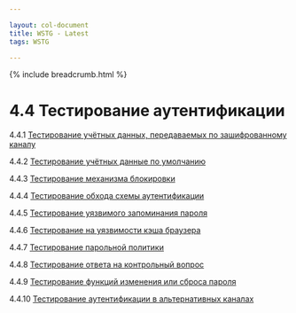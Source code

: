 ```yaml
---

layout: col-document
title: WSTG - Latest
tags: WSTG

---
```


{% include breadcrumb.html %}
# 4.4 Тестирование аутентификации

4.4.1 [Тестирование учётных данных, передаваемых по зашифрованному каналу](01-Testing_for_Credentials_Transported_over_an_Encrypted_Channel.md)

4.4.2 [Тестирование учётных данные по умолчанию](02-Testing_for_Default_Credentials.md)

4.4.3 [Тестирование механизма блокировки](03-Testing_for_Weak_Lock_Out_Mechanism.md)

4.4.4 [Тестирование обхода схемы аутентификации](04-Testing_for_Bypassing_Authentication_Schema.md)

4.4.5 [Тестирование уязвимого запоминания пароля](05-Testing_for_Vulnerable_Remember_Password.md)

4.4.6 [Тестирование на уязвимости кэша браузера](06-Testing_for_Browser_Cache_Weaknesses.md)

4.4.7 [Тестирование парольной политики](07-Testing_for_Weak_Password_Policy.md)

4.4.8 [Тестирование ответа на контрольный вопрос](08-Testing_for_Weak_Security_Question_Answer.md)

4.4.9 [Тестирование функций изменения или сброса пароля](09-Testing_for_Weak_Password_Change_or_Reset_Functionalities.md)

4.4.10 [Тестирование аутентификации в альтернативных каналах](10-Testing_for_Weaker_Authentication_in_Alternative_Channel.md)
